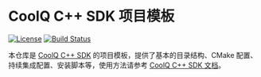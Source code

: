 # CoolQ C++ SDK 项目模板

[![License](https://img.shields.io/github/license/cqmoe/cqcppsdk-template.svg)](LICENSE)
[![Build Status](https://img.shields.io/appveyor/ci/richardchien/cqcppsdk-template.svg)](https://ci.appveyor.com/project/richardchien/cqcppsdk-template)

本仓库是 [CoolQ C++ SDK](https://github.com/cqmoe/cqcppsdk) 的项目模板，提供了基本的目录结构、CMake 配置、持续集成配置、安装脚本等，使用方法请参考 [CoolQ C++ SDK 文档](https://cqcppsdk.cqp.moe/)。
